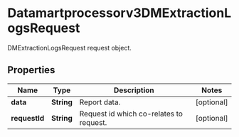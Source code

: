 

# Datamartprocessorv3DMExtractionLogsRequest

DMExtractionLogsRequest request object.

## Properties

| Name | Type | Description | Notes |
|------------ | ------------- | ------------- | -------------|
|**data** | **String** | Report data. |  [optional] |
|**requestId** | **String** | Request id which co-relates to request. |  [optional] |




